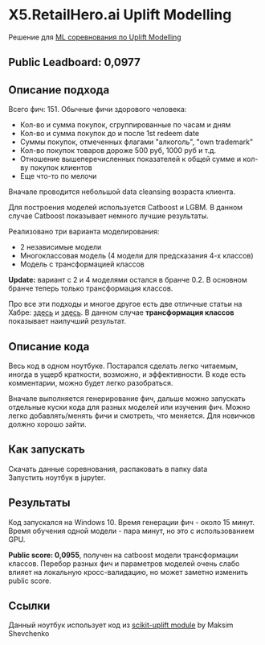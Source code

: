 # X5.RetailHero.ai Uplift Modelling
Решение для [ML соревнования по Uplift Modelling](https://retailhero.ai/c/uplift_modeling/overview)
## Public Leadboard: 0,0977
## Описание подхода
Всего фич: 151. Обычные фичи здорового человека:
  * Кол-во и сумма покупок, сгруппированные по часам и дням
  * Кол-во и сумма покупок до и после 1st redeem date
  * Суммы покупок, отмеченных флагами "алкоголь", "own trademark"
  * Кол-во покупок товаров дороже 500 руб, 1000 руб и т.д.
  * Отношение вышеперечисленных показателей к общей сумме и кол-ву покупок клиентов
  * Еще что-то по мелочи
  
Вначале проводится небольшой data cleansing возраста клиента.

Для построения моделей используется Catboost и LGBM. В данном случае Catboost показывает немного лучшие результаты.

Реализовано три варианта моделирования:
  * 2 независимые модели
  * Многоклассовая модель (4 модели для предсказания 4-х классов)
  * Модель с трансформацией классов

**Update:** вариант с 2 и 4 моделями остался в бранче 0.2. В основном бранче теперь только трансформация классов.

Про все эти подходы и многое другое есть две отличные статьи на Хабре: [здесь](https://habr.com/ru/company/ru_mts/blog/485980/) и [здесь](https://habr.com/ru/company/ru_mts/blog/485976/).
В данном случае **трансформация классов** показывает наилучший результат.

## Описание кода
Весь код в одном ноутбуке. Постарался сделать легко читаемым, иногда в ущерб краткости, возможно, и эффективности. В коде есть комментарии, можно будет легко разобраться.

Вначале выполняется генерирование фич, дальше можно запускать отдельные куски кода для разных моделей или изучения фич. Можно легко добавлять/менять фичи и смотреть, что меняется. Для новичков должно хорошо зайти.

## Как запускать
Скачать данные соревнования, распаковать в папку data\
Запустить ноутбук в jupyter.

## Результаты
Код запускался на Windows 10. 
Время генерации фич - около 15 минут. Время обучения одной модели - пара минут, но это с использованием GPU.

**Public score: 0,0955**, получен на catboost модели трансформации классов.
Перебор разных фич и параметров моделей очень слабо влияет на локальную кросс-валидацию, но может заметно изменить public score.

## Ссылки
Данный ноутбук использует код из [scikit-uplift module](https://github.com/maks-sh/scikit-uplift/) by Maksim Shevchenko


